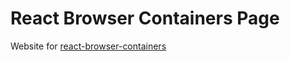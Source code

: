 # React Browser Containers Page

Website for [react-browser-containers](https://github.com/EnhancedJax/react-browser-containers)
